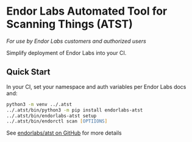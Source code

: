 # Endor Labs Automated Tool for Scanning Things (ATST)

*For use by Endor Labs customers and authorized users*

Simplify deployment of Endor Labs into your CI.

## Quick Start

In your CI, set your namespace and auth variables per Endor Labs docs and:

```zsh
python3 -m venv ../.atst
../.atst/bin/python3 -m pip install endorlabs-atst
../.atst/bin/endorlabs-atst setup
../.atst/bin/endorctl scan [OPTIIONS]
```

See [endorlabs/atst on GitHub](https://github.com/endorlabs/atst) for more details